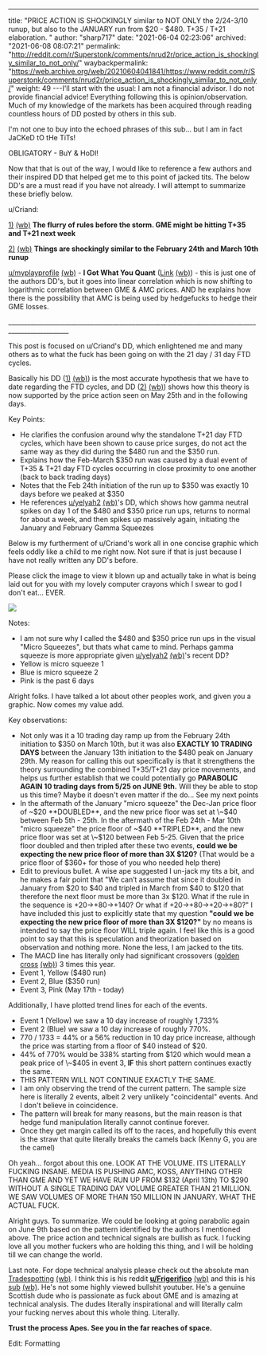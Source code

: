 ---
title: "PRICE ACTION IS SHOCKINGLY similar to NOT ONLY the 2/24-3/10 runup, but also to the JANUARY run from $20 - $480. T+35 / T+21 elaboration. "
author: "sharp717"
date: "2021-06-04 02:23:06"
archived: "2021-06-08 08:07:21"
permalink: "http://reddit.com/r/Superstonk/comments/nrud2r/price_action_is_shockingly_similar_to_not_only/"
waybackpermalink: "https://web.archive.org/web/20210604041841/https://www.reddit.com/r/Superstonk/comments/nrud2r/price_action_is_shockingly_similar_to_not_only/"
weight: 49
---I'll start with the usual: I am not a financial advisor. I do not provide financial advice! Everything following this is opinion/observation. Much of my knowledge of the markets has been acquired through reading countless hours of DD posted by others in this sub.


I'm not one to buy into the echoed phrases of this sub... but I am in fact JaCKeD tO tHe TiTs!


OBLIGATORY - BuY & HoDl!


Now that that is out of the way, I would like to reference a few authors and their inspired DD that helped get me to this point of jacked tits. The below DD's are a must read if you have not already. I will attempt to summarize these briefly below.


u/Criand:


[1)](https://www.reddit.com/r/Superstonk/comments/ngru15/the_flurry_of_rules_before_the_storm_dtc_icc_occ/) [(wb)](https://web.archive.org/web/20210607060002/https://www.reddit.com/r/Superstonk/comments/ngru15/the_flurry_of_rules_before_the_storm_dtc_icc_occ/) **The flurry of rules before the storm. GME might be hitting T+35 and T+21 next week**


[2)](https://www.reddit.com/r/Superstonk/comments/nqbera/things_are_shockingly_similar_to_the_february/) [(wb)](https://web.archive.org/web/20210603093645/https://www.reddit.com/r/Superstonk/comments/nqbera/things_are_shockingly_similar_to_the_february/) **Things are shockingly similar to the February 24th and March 10th runup**


[u/myplayprofile](https://www.reddit.com/user/myplayprofile/) [(wb)](https://web.archive.org/web/20210528181607/https://www.reddit.com/user/myplayprofile/) - **I Got What You Quant** ([Link](https://www.reddit.com/r/Superstonk/comments/nqzo1o/i_got_what_you_quant_6221_trading_analysis_and_a/?utm_source=share&utm_medium=web2x&context=3) [(wb)](https://web.archive.org/web/20210604042648/https://www.reddit.com/r/Superstonk/comments/nqzo1o/i_got_what_you_quant_6221_trading_analysis_and_a/)) - this is just one of the authors DD's, but it goes into linear correlation which is now shifting to logarithmic correlation between GME & AMC prices. AND he explains how there is the possibility that AMC is being used by hedgefucks to hedge their GME losses.


\_\_\_\_\_\_\_\_\_\_\_\_\_\_\_\_\_\_\_\_\_\_\_\_\_\_\_\_\_\_\_\_\_\_\_\_\_\_\_\_\_\_\_\_\_\_\_\_\_\_\_\_\_\_\_\_\_\_\_\_\_\_\_\_\_\_\_\_\_\_\_\_\_\_\_\_\_\_\_\_\_\_\_\_\_\_\_\_\_\_\_\_\_\_\_\_\_


This post is focused on u/Criand's DD, which enlightened me and many others as to what the fuck has been going on with the 21 day / 31 day FTD cycles.


Basically his DD ([1)](https://www.reddit.com/r/Superstonk/comments/ngru15/the_flurry_of_rules_before_the_storm_dtc_icc_occ/) [(wb)](https://web.archive.org/web/20210607060002/https://www.reddit.com/r/Superstonk/comments/ngru15/the_flurry_of_rules_before_the_storm_dtc_icc_occ/)) is the most accurate hypothesis that we have to date regarding the FTD cycles, and DD ([2)](https://www.reddit.com/r/Superstonk/comments/nqbera/things_are_shockingly_similar_to_the_february/) [(wb)](https://web.archive.org/web/20210603093645/https://www.reddit.com/r/Superstonk/comments/nqbera/things_are_shockingly_similar_to_the_february/)) shows how this theory is now supported by the price action seen on May 25th and in the following days.


Key Points:


* He clarifies the confusion around why the standalone T+21 day FTD cycles, which have been shown to cause price surges, do not act the same way as they did during the $480 run and the $350 run.
* Explains how the Feb-March $350 run was caused by a dual event of T+35 & T+21 day FTD cycles occurring in close proximity to one another (back to back trading days)
* Notes that the Feb 24th initiation of the run up to $350 was exactly 10 days before we peaked at $350
* He references [u/yelyah2](https://www.reddit.com/u/yelyah2/) [(wb)](https://www.reddit.com/u/yelyah2/)'s DD, which shows how gamma neutral spikes on day 1 of the $480 and $350 price run ups, returns to normal for about a week, and then spikes up massively again, initiating the January and February Gamma Squeezes


Below is my furtherment of u/Criand's work all in one concise graphic which feels oddly like a child to me right now. Not sure if that is just because I have not really written any DD's before.


Please click the image to view it blown up and actually take in what is being laid out for you with my lovely computer crayons which I swear to god I don't eat... EVER.


![](/img/v8tmo6hdi5371.png)


Notes:


* I am not sure why I called the $480 and $350 price run ups in the visual "Micro Squeezes", but thats what came to mind. Perhaps gamma squeeze is more appropriate given [u/yelyah2](https://www.reddit.com/u/yelyah2/) [(wb)](https://www.reddit.com/u/yelyah2/)'s recent DD?
* Yellow is micro squeeze 1
* Blue is micro squeeze 2
* Pink is the past 6 days


Alright folks. I have talked a lot about other peoples work, and given you a graphic. Now comes my value add.


Key observations:


* Not only was it a 10 trading day ramp up from the February 24th initiation to $350 on March 10th, but it was also **EXACTLY 10 TRADING DAYS** between the January 13th initiation to the $480 peak on January 29th. My reason for calling this out specifically is that it strengthens the theory surrounding the combined T+35/T+21 day price movements, and helps us further establish that we could potentially go **PARABOLIC AGAIN 10 trading days from 5/25 on JUNE 9th.** Will they be able to stop us this time? Maybe it doesn't even matter if the do... See my next points
* In the aftermath of the January "micro squeeze" the Dec-Jan price floor of \~$20 **DOUBLED**, and the new price floor was set at \~$40 between Feb 5th - 25th. In the aftermath of the Feb 24th - Mar 10th "micro squeeze" the price floor of \~$40 **TRIPLED**, and the new price floor was set at \~$120 between Feb 5-25. Given that the price floor doubled and then tripled after these two events, **could we be expecting the new price floor of more than 3X $120?** (That would be a price floor of $360+ for those of you who needed help there)
* Edit to previous bullet. A wise ape suggested I un-jack my tits a bit, and he makes a fair point that "We can’t assume that since it doubled in January from $20 to $40 and tripled in March from $40 to $120 that therefore the next floor must be more than 3x $120. What if the rule in the sequence is +20->+80->+140? Or what if +20->+80->+20->+80?" I have included this just to explicitly state that my question **"could we be expecting the new price floor of more than 3X $120?"** by no means is intended to say the price floor WILL triple again. I feel like this is a good point to say that this is speculation and theorization based on observation and nothing more. None the less, I am jacked to the tits.
* The MACD line has literally only had significant crossovers ([golden cross](https://www.investopedia.com/terms/g/goldencross.asp#:~:text=What%20does%20a%20golden%20cross%20indicate%3F,under%20a%20short%2Dterm%20MA) [(wb)](https://web.archive.org/web/20210423213648/https://www.investopedia.com/terms/g/goldencross.asp)) 3 times this year.
* Event 1, Yellow ($480 run)
* Event 2, Blue ($350 run)
* Event 3, Pink (May 17th - today)


Additionally, I have plotted trend lines for each of the events.


* Event 1 (Yellow) we saw a 10 day increase of roughly 1,733%
* Event 2 (Blue) we saw a 10 day increase of roughly 770%.
* 770 / 1733 = 44% or a 56% reduction in 10 day price increase, although the price was starting from a floor of $40 instead of $20.
* 44% of 770% would be 338% starting from $120 which would mean a peak price of \~$405 in event 3, **IF** this short pattern continues exactly the same.
* THIS PATTERN WILL NOT CONTINUE EXACTLY THE SAME.
* I am only observing the trend of the current pattern. The sample size here is literally 2 events, albeit 2 very unlikely "coincidental" events. And I don't believe in coincidence.
* The pattern will break for many reasons, but the main reason is that hedge fund manipulation literally cannot continue forever.
* Once they get margin called its off to the races, and hopefully this event is the straw that quite literally breaks the camels back (Kenny G, you are the camel)


Oh yeah... forgot about this one. LOOK AT THE VOLUME. ITS LITERALLY FUCKING INSANE. MEDIA IS PUSHING AMC, KOSS, ANYTHING OTHER THAN GME AND YET WE HAVE RUN UP FROM $132 (April 13th) TO $290 WITHOUT A SINGLE TRADING DAY VOLUME GREATER THAN 21 MILLION. WE SAW VOLUMES OF MORE THAN 150 MILLION IN JANUARY. WHAT THE ACTUAL FUCK.


Alright guys. To summarize. We could be looking at going parabolic again on June 9th based on the pattern identified by the authors I mentioned above. The price action and technical signals are bullish as fuck. I fucking love all you mother fuckers who are holding this thing, and I will be holding till we can change the world.


Last note. For dope technical analysis please check out the absolute man [Tradespotting](https://www.youtube.com/channel/UCI24I7XHA2yY4Fs-pVmplpA) [(wb)](https://www.youtube.com/channel/UCI24I7XHA2yY4Fs-pVmplpA). I think this is his reddit [**u/Frigerifico**](https://www.reddit.com/user/Frigerifico/) [(wb)](https://www.reddit.com/user/Frigerifico/) and this is his [sub](https://www.reddit.com/r/tradespotting/) [(wb)](https://www.reddit.com/r/tradespotting/). He's not some highly viewed bullshit youtuber. He's a genuine Scottish dude who is passionate as fuck about GME and is amazing at technical analysis. The dudes literally inspirational and will literally calm your fucking nerves about this whole thing. Literally.


**Trust the process Apes. See you in the far reaches of space.**


Edit: Formatting

